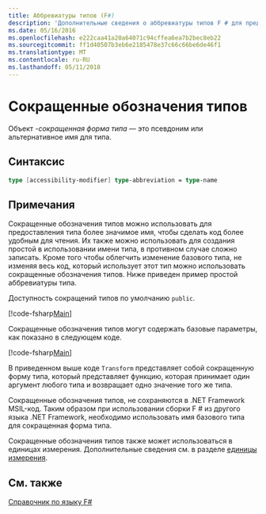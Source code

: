 ```yaml
---
title: Аббревиатуры типов (F#)
description: 'Дополнительные сведения о аббревиатуры типов F # для предоставления более значимое имя для типа, чтобы сделать код более удобным для чтения.'
ms.date: 05/16/2016
ms.openlocfilehash: e222caa41a20a64071c94cffea6ea7b2bec8eb22
ms.sourcegitcommit: ff1d40507b3eb6e2185478e37c66c66be6de46f1
ms.translationtype: MT
ms.contentlocale: ru-RU
ms.lasthandoff: 05/11/2018
---
```

# <a name="type-abbreviations"></a>Сокращенные обозначения типов

Объект *-сокращенная форма типа* — это псевдоним или альтернативное имя для типа.

## <a name="syntax"></a>Синтаксис

```fsharp
type [accessibility-modifier] type-abbreviation = type-name
```

## <a name="remarks"></a>Примечания
Сокращенные обозначения типов можно использовать для предоставления типа более значимое имя, чтобы сделать код более удобным для чтения. Их также можно использовать для создания простой в использовании имени типа, в противном случае сложно записать. Кроме того чтобы облегчить изменение базового типа, не изменяя весь код, который использует этот тип можно использовать сокращенные обозначения типов. Ниже приведен пример простой аббревиатуры типа.

Доступность сокращений типов по умолчанию `public`.

[!code-fsharp[Main](../../../samples/snippets/fsharp/lang-ref-1/snippet2301.fs)]

Сокращенные обозначения типов могут содержать базовые параметры, как показано в следующем коде.

[!code-fsharp[Main](../../../samples/snippets/fsharp/lang-ref-1/snippet2302.fs)]

В приведенном выше коде `Transform` представляет собой сокращенную форму типа, который представляет функцию, которая принимает один аргумент любого типа и возвращает одно значение того же типа.

Сокращенные обозначения типов, не сохраняются в .NET Framework MSIL-код. Таким образом при использовании сборки F # из другого языка .NET Framework, необходимо использовать имя базового типа для сокращенная форма типа.

Сокращенные обозначения типов также может использоваться в единицах измерения. Дополнительные сведения см. в разделе [единицы измерения](units-of-measure.md).


## <a name="see-also"></a>См. также
[Справочник по языку F#](index.md)

